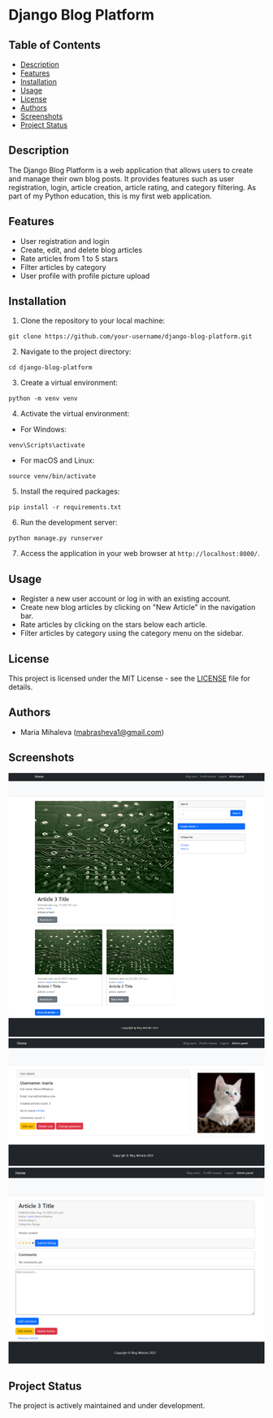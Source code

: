 # Django Blog Platform

## Table of Contents

- [Description](#description)
- [Features](#features)
- [Installation](#installation)
- [Usage](#usage)
- [License](#license)
- [Authors](#authors)
- [Screenshots](#screenshots)
- [Project Status](#project-status)

## Description

The Django Blog Platform is a web application that allows users to create and manage their own blog posts. It provides
features such as user registration, login, article creation, article rating, and category filtering.
As part of my Python education, this is my first web application.

## Features

- User registration and login
- Create, edit, and delete blog articles
- Rate articles from 1 to 5 stars
- Filter articles by category
- User profile with profile picture upload

## Installation

1. Clone the repository to your local machine:

```
git clone https://github.com/your-username/django-blog-platform.git
```

2. Navigate to the project directory:

```
cd django-blog-platform
```

3. Create a virtual environment:

```
python -m venv venv
```

4. Activate the virtual environment:

- For Windows:

```
venv\Scripts\activate
```

- For macOS and Linux:

```
source venv/bin/activate
```

5. Install the required packages:

```
pip install -r requirements.txt
```

6. Run the development server:

```
python manage.py runserver
```

7. Access the application in your web browser at `http://localhost:8000/`.

## Usage

- Register a new user account or log in with an existing account.
- Create new blog articles by clicking on "New Article" in the navigation bar.
- Rate articles by clicking on the stars below each article.
- Filter articles by category using the category menu on the sidebar.

## License

This project is licensed under the MIT License - see the [LICENSE](LICENSE) file for details.

## Authors

- Maria Mihaleva (mabrasheva1@gmail.com)

## Screenshots

![screenshot_1.png](screenshot_1.png)
![screenshot_2.png](screenshot_2.png)
![screenshot_3.png](screenshot_3.png)

## Project Status

The project is actively maintained and under development.
